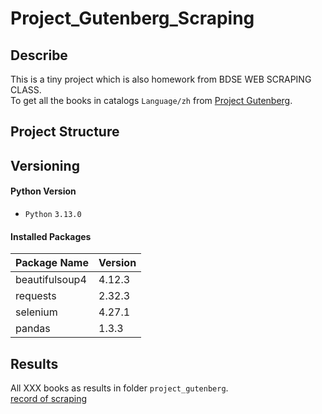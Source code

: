 # Project_Gutenberg_Scraping

## Describe 
This is a tiny project which is also homework from BDSE WEB SCRAPING CLASS.\
To get all the books in catalogs `Language/zh` from [Project Gutenberg](https://www.gutenberg.org/).


## Project Structure

## Versioning

#### Python Version
- `Python` `3.13.0`
#### Installed Packages
| Package Name | Version  |
|--------------|----------|
| beautifulsoup4 | 4.12.3 |
| requests     | 2.32.3 |
| selenium        | 4.27.1 |
| pandas       | 1.3.3 |

## Results
All XXX books as results in folder `project_gutenberg`.\
[record of scraping](你的影片連結)
